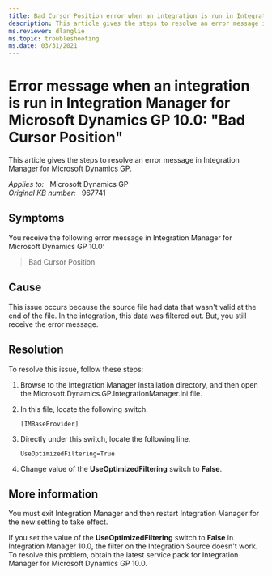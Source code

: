 ```yaml
---
title: Bad Cursor Position error when an integration is run in Integration Manager for Microsoft Dynamics GP 10.0
description: This article gives the steps to resolve an error message in Integration Manager for Microsoft Dynamics GP.
ms.reviewer: dlanglie
ms.topic: troubleshooting
ms.date: 03/31/2021
---
```

# Error message when an integration is run in Integration Manager for Microsoft Dynamics GP 10.0: "Bad Cursor Position"

This article gives the steps to resolve an error message in Integration Manager for Microsoft Dynamics GP.

_Applies to:_ &nbsp; Microsoft Dynamics GP  
_Original KB number:_ &nbsp; 967741

## Symptoms

You receive the following error message in Integration Manager for Microsoft Dynamics GP 10.0:
> Bad Cursor Position

## Cause

This issue occurs because the source file had data that wasn't valid at the end of the file. In the integration, this data was filtered out. But, you still receive the error message.

## Resolution

To resolve this issue, follow these steps:

1. Browse to the Integration Manager installation directory, and then open the Microsoft.Dynamics.GP.IntegrationManager.ini file.
2. In this file, locate the following switch.

    `[IMBaseProvider]`

3. Directly under this switch, locate the following line.

    `UseOptimizedFiltering=True`

4. Change value of the **UseOptimizedFiltering** switch to **False**.

## More information

You must exit Integration Manager and then restart Integration Manager for the new setting to take effect.

If you set the value of the **UseOptimizedFiltering** switch to **False** in Integration Manager 10.0, the filter on the Integration Source doesn't work. To resolve this problem, obtain the latest service pack for Integration Manager for Microsoft Dynamics GP 10.0.
